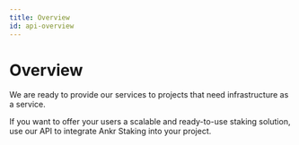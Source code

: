 ```yaml
---
title: Overview
id: api-overview
---
```


# Overview

We are ready to provide our services to projects that need infrastructure as a service.

If you want to offer your users a scalable and ready-to-use staking solution, use our API to integrate Ankr Staking into your project.